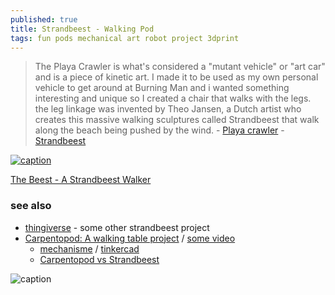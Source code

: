 ```yaml
---
published: true
title: Strandbeest - Walking Pod
tags: fun pods mechanical art robot project 3dprint
---
```

> The Playa Crawler is what's considered a "mutant vehicle" or "art car" and is a piece of kinetic art. I made it to be used as my own personal vehicle to get around at Burning Man and i wanted something interesting and unique so I created a chair that walks with the legs. the leg linkage was invented by Theo Jansen, a Dutch artist who creates this massive walking sculptures called Strandbeest that walk along the beach being pushed by the wind. - [Playa crawler](https://www.youtube.com/watch?v=TzehmObSjAE) - [Strandbeest](https://www.youtube.com/watch?v=LewVEF2B_pM)

[![caption](https://cdn.thingiverse.com/renders/85/01/21/61/3d/1454ef6648bba21002caefc618e364dc_preview_featured.jpg)](https://www.thingiverse.com/thing:2216204)

[The Beest - A Strandbeest Walker](https://www.thingiverse.com/thing:2216204)

### see also
- [thingiverse](https://www.thingiverse.com/search?q=strandbeest&dwh=105dd6eb745aeb4) - some other strandbeest project
- [Carpentopod: A walking table project](https://www.decarpentier.nl/carpentopod) / [some video](https://www.youtube.com/watch?v=6wnj2yneBog)
	- [mechanisme](https://www.youtube.com/embed/R5b97QwAwxg?rel=0) / [tinkercad](https://www.youtube.com/watch?v=WJ5XZkNJtac)
    - [Carpentopod vs Strandbeest](https://www.youtube.com/watch?v=k4qrjD_HK4E)




![caption](https://web.archive.org/web/20170730105230if_/http://boim.com/Walkin8r/JansenCycle.gif)
